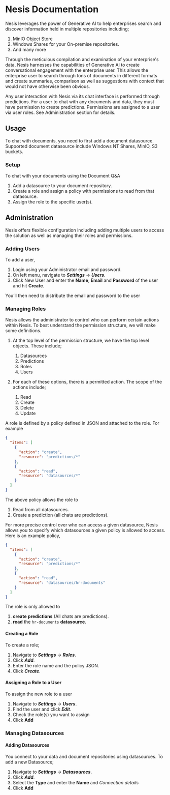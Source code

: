 # Nesis Documentation

Nesis leverages the power of Generative AI to help enterprises search and discover information held in multiple repositories including; 

1. MinIO Object Store
2. Windows Shares for your On-premise repositories.
3. And many more

Through the meticulous compilation and examination of your enterprise's data, Nesis harnesses the capabilities of Generative AI to create 
conversational engagement with the enterprise user. This allows the enterprise user to search through tons of documents in different formats 
and create summaries, comparison as well as suggestions with context that would not have otherwise been obvious.

Any user interaction with Nesis via its chat interface is performed through predictions. For a user to chat with any documents and data, they must 
have permission to create predictions. Permissions are assigned to a user via user roles. See Administration section for details.

## Usage
To chat with documents, you need to first add a document datasource. Supported document datasource include Windows NT Shares, MinIO, S3 buckets. 

### Setup
To chat with your documents using the Document Q&A

1. Add a datasource to your document repository.
2. Create a role and assign a policy with permissions to read from that datasource.
3. Assign the role to the specific user(s).

## Administration
Nesis offers flexible configuration including adding multiple users to access the solution as well as managing their roles and permissions.

### Adding Users
To add a user,

1. Login using your Administrator email and password.
2. On left menu, navigate to **_Settings_** → **_Users_**.
3. Click New User and enter the **Name**, **Email** and **Password** of the user and hit **Create**.

You’ll then need to distribute the email and password to the user

### Managing Roles
Nesis allows the administrator to control who can perform certain actions within Nesis. To best understand the permission structure, we will make some definitions.

1. At the top level of the permission structure, we have the top level objects. These include;

    1. Datasources
    2. Predictions
    3. Roles
    4. Users

2. For each of these options, there is a permitted action. The scope of the actions include;

    1. Read
    2. Create
    3. Delete
    4. Update

A role is defined by a policy defined in JSON and attached to the role. For example

```json title="policy.json" linenums="1"
{
  "items": [
    {
      "action": "create",
      "resource": "predictions/*"
    },
    {
      "action": "read",
      "resource": "datasources/*"
    }
  ]
}
```

The above policy allows the role to

1. Read from all datasources.
2. Create a prediction (all chats are predictions).

For more precise control over who can access a given datasource, Nesis allows you to specify which datasources a given policy is allowed to access. Here is an example policy,


```json title="policy.json" linenums="1"
{
  "items": [
    {
      "action": "create",
      "resource": "predictions/*"
    },
    {
      "action": "read",
      "resource": "datasources/hr-documents"
    }
  ]
}
```

The role is only allowed to

1. **create** **predictions** (All chats are predictions).
2. **read** the `hr-documents` **datasource**.

#### Creating a Role

To create a role;

1. Navigate to **_Settings_** → **_Roles_**.
2. Click **_Add_**.
3. Enter the role name and the policy JSON.
4. Click **_Create_**.

#### Assigning a Role to a User

To assign the new role to a user

1. Navigate to **_Settings_** → **_Users_**.
2. Find the user and click **_Edit_**.
3. Check the role(s) you want to assign
4. Click **Add**

### Managing Datasources

#### Adding Datasources
You connect to your data and document repositories using datasources. To add a new Datasource;

1. Navigate to **_Settings_** → **_Datasources_**.
2. Click **_Add_**.
3. Select the **Type** and enter the **Name** and _Connection details_
4. Click **Add**
